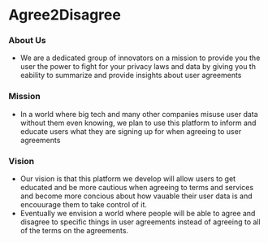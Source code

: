 # Agree2Disagree

### About Us
- We are a dedicated group of innovators on a mission to provide you the user the power to fight for your privacy laws and data by giving you th eability to summarize and provide insights about user agreements 

### Mission 
- In a world where big tech and many other companies misuse user data without them even knowing, we plan to use this platform to inform and educate users what they are signing up for when agreeing to user agreements 

### Vision 
- Our vision is that this platform we develop will allow users to get educated and be more cautious when agreeing to terms and services and become more concious about how vauable their user data is and encouurage them to take control of it. 
- Eventually we envision a world where people will be able to agree and disagree to specific things in user agreements instead of agreeing to all of the terms on the agreements.